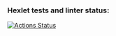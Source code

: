 ### Hexlet tests and linter status:
[![Actions Status](https://github.com/Neyrofix/php-project-45/actions/workflows/hexlet-check.yml/badge.svg)](https://github.com/Neyrofix/php-project-45/actions)